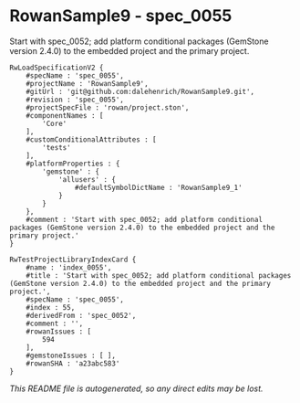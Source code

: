 # RowanSample9 - spec_0055
Start with spec_0052; add platform conditional packages (GemStone version 2.4.0) to the embedded project and the primary project.
```
RwLoadSpecificationV2 {
	#specName : 'spec_0055',
	#projectName : 'RowanSample9',
	#gitUrl : 'git@github.com:dalehenrich/RowanSample9.git',
	#revision : 'spec_0055',
	#projectSpecFile : 'rowan/project.ston',
	#componentNames : [
		'Core'
	],
	#customConditionalAttributes : [
		'tests'
	],
	#platformProperties : {
		'gemstone' : {
			'allusers' : {
				#defaultSymbolDictName : 'RowanSample9_1'
			}
		}
	},
	#comment : 'Start with spec_0052; add platform conditional packages (GemStone version 2.4.0) to the embedded project and the primary project.'
}

RwTestProjectLibraryIndexCard {
	#name : 'index_0055',
	#title : 'Start with spec_0052; add platform conditional packages (GemStone version 2.4.0) to the embedded project and the primary project.',
	#specName : 'spec_0055',
	#index : 55,
	#derivedFrom : 'spec_0052',
	#comment : '',
	#rowanIssues : [
		594
	],
	#gemstoneIssues : [ ],
	#rowanSHA : 'a23abc583'
}
```

*This README file is autogenerated, so any direct edits may be lost.*
